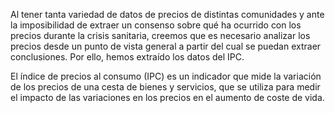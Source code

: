 Al tener tanta variedad de datos de precios de distintas comunidades y ante la imposibilidad de extraer un consenso sobre qué ha ocurrido con los precios durante la crisis sanitaria, creemos que es necesario analizar los precios desde un punto de vista general a partir del cual se puedan extraer conclusiones. Por ello, hemos extraído los datos del IPC.

El índice de precios al consumo (IPC) es un indicador que mide la variación de los precios de una cesta de bienes y servicios, que se utiliza para medir el impacto de las variaciones en los precios en el aumento de coste de vida.
